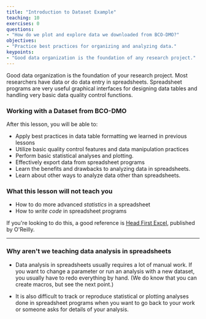 ```yaml
---
title: "Introduction to Dataset Example"
teaching: 10
exercises: 0
questions:
- "How do we plot and explore data we downloaded from BCO-DMO?"
objectives:
- "Practice best practices for organizing and analyzing data."
keypoints:
- "Good data organization is the foundation of any research project."
---
```


Good data organization is the foundation of your research
project. Most researchers have data or do data entry in
spreadsheets. Spreadsheet programs are very useful graphical
interfaces for designing data tables and handling very basic data
quality control functions.

### Working with a Dataset from BCO-DMO

After this lesson, you will be able to:
- Apply best practices in data table formatting we learned in previous lessons
- Utilize basic quality control features and data manipulation practices
- Perform basic statistical analyses and plotting.
- Effectively export data from spreadsheet programs
- Learn the benefits and drawbacks to analyzing data in spreadsheets.
- Learn about other ways to analyze data other than spreadsheets.


### What this lesson will not teach you

- How to do more advanced *statistics* in a spreadsheet
- How to *write code* in spreadsheet programs

If you're looking to do this, a good reference is
[Head First Excel](https://www.amazon.com/Head-First-Excel-learners-spreadsheets/dp/0596807694/), published by O'Reilly.

---

### Why aren't we teaching data analysis in spreadsheets

- Data analysis in spreadsheets usually requires a lot of manual
  work. If you want to change a parameter or run an analysis with a
  new dataset, you usually have to redo everything by hand. (We do
  know that you can create macros, but see the next point.)

- It is also difficult to track or reproduce statistical or plotting
  analyses done in spreadsheet programs when you want to go back to
  your work or someone asks for details of your analysis.

